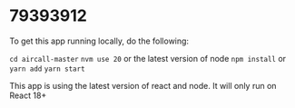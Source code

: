 # 79393912
To get this app running locally, do the following:

`cd aircall-master`
`nvm use 20` or the latest version of node
`npm install` or `yarn add`
`yarn start`

This app is using the latest version of react and node. It will only run on React 18+ 

